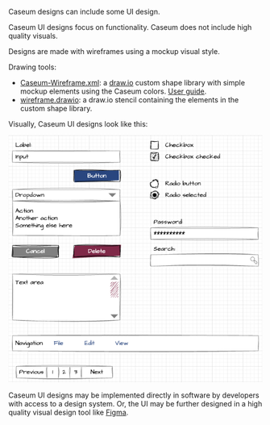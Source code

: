 Caseum designs can include some UI design.

Caseum UI designs focus on functionality. Caseum does not include high quality visuals.

Designs are made with wireframes using a mockup visual style.

Drawing tools:

* [Caseum-Wireframe.xml](Caseum-Wireframe.xml): a [draw.io](https://www.diagrams.net/) custom shape library with simple mockup elements using the Caseum colors. [User guide](https://desk.draw.io/support/solutions/articles/16000067790).
* [wireframe.drawio](wireframe.drawio): a draw.io stencil containing the elements in the custom shape library.

Visually, Caseum UI designs look like this:

![picture of the wireframe.drawio file above](wireframe.drawio.png)

Caseum UI designs may be implemented directly in software by developers with access to a design system. Or, the UI may be further designed in a high quality visual design tool like [Figma](https://www.figma.com/).
